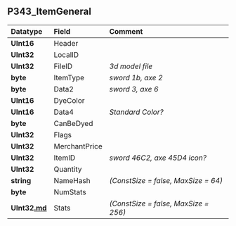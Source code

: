 ## P343\_ItemGeneral ##
| **Datatype** | **Field** | **Comment** |
|:-------------|:----------|:------------|
| **UInt16**   | Header    |             |
| **UInt32**   | LocalID   |             |
| **UInt32**   | FileID    | _3d model file_  |
| **byte**     | ItemType  | _sword 1b, axe 2_  |
| **byte**     | Data2     | _sword 3, axe 6_  |
| **UInt16**   | DyeColor  |             |
| **UInt16**   | Data4     | _Standard Color?_  |
| **byte**     | CanBeDyed |             |
| **UInt32**   | Flags     |             |
| **UInt32**   | MerchantPrice |             |
| **UInt32**   | ItemID    | _sword 46C2, axe 45D4 icon?_  |
| **UInt32**   | Quantity  |             |
| **string**   | NameHash  | _(ConstSize = false, MaxSize = 64)_ |
| **byte**     | NumStats  |             |
| **UInt32[.md](.md)** | Stats     | _(ConstSize = false, MaxSize = 256)_ |